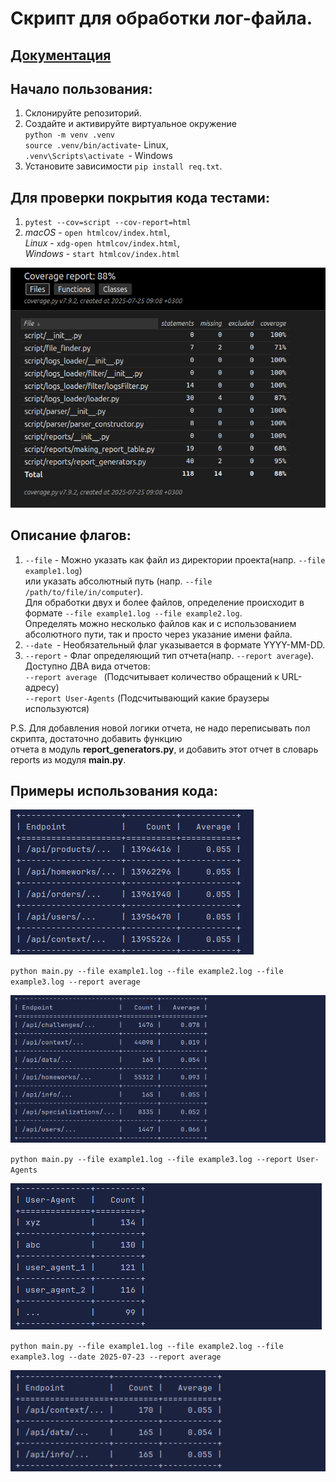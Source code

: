 # Cкрипт для обработки лог-файла.

## [Документация](DOCS.md)

## Начало пользования:
1. Склонируйте репозиторий.
2. Создайте и активируйте виртуальное окружение \
`python -m venv .venv`\
`source .venv/bin/activate`- Linux, \
`.venv\Scripts\activate `- Windows
3. Установите зависимости `pip install req.txt`.

## Для проверки покрытия кода тестами:
1. `pytest --cov=script --cov-report=html`
2. _macOS_ - `open htmlcov/index.html`,\
   _Linux_ - `xdg-open htmlcov/index.html`,\
   _Windows_ - `start htmlcov/index.html`


![img5.png](github_media/img5.png)

## Описание флагов:
1. `--file` - Можно указать как файл из директории проекта(напр. `--file example1.log`) \
или указать абсолютный путь (напр. `--file /path/to/file/in/computer`). \
Для обработки двух и более файлов, определение происходит в формате `--file example1.log --file example2.log`. \
Определять можно несколько файлов как и с использованием абсолютного пути, так и просто через указание имени файла.
2. `--date `- Необязательный флаг указывается в формате YYYY-MM-DD.
3. `--report` - Флаг определяющий тип отчета(напр. `--report average`). \
Доступно ДВА вида отчетов: \
`--report average ` (Подсчитывает количество обращений к URL-адресу)\
`--report User-Agents` (Подсчитывающий какие браузеры используются)

P.S. Для добавления новой логики отчета, не надо переписывать пол скрипта, достаточно добавить функцию \
отчета в модуль **report_generators.py**, и добавить этот отчет в словарь reports из модуля **main.py**.

## Примеры использования кода:

![img.png](github_media/img6.png)

`python main.py --file example1.log --file example2.log --file example3.log --report average`

![img.png](github_media/img.png)

`python main.py --file example1.log --file example3.log --report User-Agents`

![img_1.png](github_media/img_1.png)

`python main.py --file example1.log --file example2.log --file example3.log --date 2025-07-23 --report average`

![img_2.png](github_media/img_2.png)
